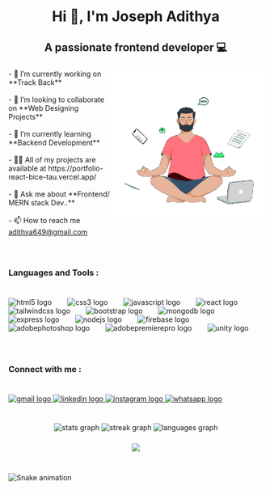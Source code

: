 <h1 align="center">Hi 👋, I'm Joseph Adithya</h1>

###

<h2 align="center">A passionate frontend developer 💻</h2>

###

<img align="right" height="300" src="https://raw.githubusercontent.com/navishkadarshana/navishkadarshana/main/animation_500_l4ld57sp.gif"  />

###

<p align="left">- 🔭 I’m currently working on **Track Back**<br><br>- 👯 I’m looking to collaborate on **Web Designing Projects**<br><br>- 🌱 I’m currently learning **Backend Development**<br><br>- 👨‍💻 All of my projects are available at https://portfolio-react-bice-tau.vercel.app/<br><br>- 💬 Ask me about **Frontend/ MERN stack Dev..**<br><br>- 📫 How to reach me  <a href="mailto:adithya649@gmail.com"> adithya649@gmail.com </a></p>

###

<br clear="both">

<h3 align="left">Languages and Tools :</h3>

###

<br clear="both">

<div align="left">
  <img src="https://skillicons.dev/icons?i=html" height="35" alt="html5 logo"  />
  <img width="23" />
  <img src="https://skillicons.dev/icons?i=css" height="35" alt="css3 logo"  />
  <img width="23" />
  <img src="https://skillicons.dev/icons?i=js" height="35" alt="javascript logo"  />
  <img width="23" />
  <img src="https://skillicons.dev/icons?i=react" height="35" alt="react logo"  />
  <img width="23" />
  <img src="https://skillicons.dev/icons?i=tailwind" height="35" alt="tailwindcss logo"  />
  <img width="23" />
  <img src="https://skillicons.dev/icons?i=bootstrap" height="35" alt="bootstrap logo"  />
  <img width="23" />
  <img src="https://skillicons.dev/icons?i=mongodb" height="35" alt="mongodb logo"  />
  <img width="23" />
  <img src="https://skillicons.dev/icons?i=express" height="35" alt="express logo"  />
  <img width="23" />
  <img src="https://skillicons.dev/icons?i=nodejs" height="35" alt="nodejs logo"  />
  <img width="23" />
  <img src="https://skillicons.dev/icons?i=firebase" height="35" alt="firebase logo"  />
  <img width="23" />
  <img src="https://skillicons.dev/icons?i=ps" height="35" alt="adobephotoshop logo"  />
  <img width="23" />
  <img src="https://skillicons.dev/icons?i=pr" height="35" alt="adobepremierepro logo"  />
  <img width="23" />
  <img src="https://skillicons.dev/icons?i=unity" height="35" alt="unity logo"  />
</div>

###

<br clear="both">

<h3 align="left">Connect with me :</h3>

###

<br clear="both">

<div align="left">
  <a href="mailto:adithya649@gmail.com" target="_blank">
    <img src="https://raw.githubusercontent.com/maurodesouza/profile-readme-generator/master/src/assets/icons/social/gmail/default.svg" width="54" height="30" alt="gmail logo"  />
  </a>
  <a href="https://www.linkedin.com/in/josephadithya/" target="_blank">
    <img src="https://raw.githubusercontent.com/maurodesouza/profile-readme-generator/master/src/assets/icons/social/linkedin/default.svg" width="54" height="30" alt="linkedin logo"  />
  </a>
  <a href="https://www.instagram.com/confused_josh/" target="_blank">
    <img src="https://raw.githubusercontent.com/maurodesouza/profile-readme-generator/master/src/assets/icons/social/instagram/default.svg" width="54" height="30" alt="instagram logo"  />
  </a>
  <a href="https://wa.me/919551926550 " target="_blank">
    <img src="https://raw.githubusercontent.com/maurodesouza/profile-readme-generator/master/src/assets/icons/social/whatsapp/default.svg" width="54" height="30" alt="whatsapp logo"  />
  </a>
</div>

###

<br clear="both">

<div align="center">
  <img src="https://github-readme-stats.vercel.app/api?username=JoelAdit&hide_title=false&hide_rank=false&show_icons=true&include_all_commits=true&count_private=true&disable_animations=false&theme=dracula&locale=en&hide_border=false" height="150" alt="stats graph"  />
  <img src="https://streak-stats.demolab.com?user=JoelAdit&locale=en&mode=daily&theme=dracula&hide_border=false&border_radius=5" height="150" alt="streak graph"  />
  <img src="https://github-readme-stats.vercel.app/api/top-langs?username=JoelAdit&locale=en&hide_title=false&layout=compact&card_width=320&langs_count=5&theme=dracula&hide_border=false" height="150" alt="languages graph"  />
</div>

###

<div align="center">
  <img src="https://profile-counter.glitch.me/JoelAdit/count.svg?"  />
</div>

###

<br clear="both">

<img src="https://raw.githubusercontent.com/JoelAdit/JoelAdit/output/snake.svg" alt="Snake animation" />

###
